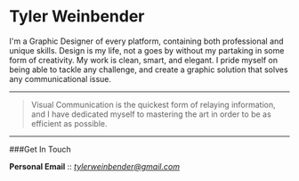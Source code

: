 Tyler Weinbender
===============

I'm a Graphic Designer of every platform, containing both professional and unique skills. Design is my life, not a goes by without my partaking in some form of creativity. My work is clean, smart, and elegant. I pride myself on being able to tackle any challenge, and create a graphic solution that solves any communicational issue.

***

> Visual Communication is the quickest form of relaying information, and I have dedicated myself to mastering the art in order to be as efficient as possible.

***

###Get In Touch

**Personal Email** :: *tylerweinbender@gmail.com*
